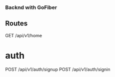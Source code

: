 ### Backnd with GoFiber

## Routes
GET /api/v1/home

# auth
POST /api/v1/auth/signup
POST /api/v1/auth/signin